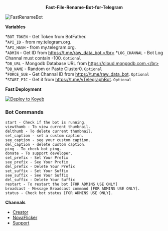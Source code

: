 **<p align="center">Fast-File-Rename-Bot-for-Telegram</p>**

![FastRenameBot](https://graph.org/file/d0d481c3fc0a838e03448.jpg)

**Variables**

*`BOT_TOKEN` - Get Token from BotFather.</br>
*`API_ID` - from my.telegram.org.</br>
*`API_HASH` - from my.telegram.org.</br>
*`ADMIN` - Get ID from https://t.me/raw_data_bot.</br>
*`LOG_CHANNAL` - Bot Log Channal must contain -100. `Optional`</br>
*`DB_URL` - Mongodb Database URL from https://cloud.mongodb.com.</br>
*`DB_NAME` - Random or Paste Cluster0. `Optional`</br>
*`FORCE_SUB` - Get Channal ID from https://t.me/raw_data_bot. `Optional`</br>
*`START_PIC` - Get it from https://t.me/vTelegraphBot. `Optional`</br>

**Fast Deployment**

[![Deploy to Koyeb](https://www.koyeb.com/static/images/deploy/button.svg)](https://github.com/AbidAbdullah199/Fast-File-Rename-Bot-for-Telegram/tree/main&name=fast-rename-bot)

### Bot Commands

```
start - Check if the bot is running.
viewthumb - To view current thumbnail.
delthumb - To delete current thumbnail.
set_caption - set a custom caption.
see_caption - see your custom caption.
del_caption - delete custom caption.
ping - To check bot ping.
donate - To support developer.
set_prefix - Set Your Prefix
see_prefix - See Your Prefix
del_prefix - Delete Your Prefix
set_suffix - Set Your Suffix
see_suffix - See Your Suffix
del_suffix - Delete Your Suffix
restart - To restart the bot [FOR ADMINS USE ONLY]
broadcast - Message Broadcast command [FOR ADMINS USE ONLY].
status - Check bot status [FOR ADMINS USE ONLY].
```


**Channals**
- [Creator](https://t.me/abidabdullah199)
- [NovaFlicker](https://t.me/NovaFlicker)
- [Support](https://t.me/+A_MppwLm9mg1Y2RI)




